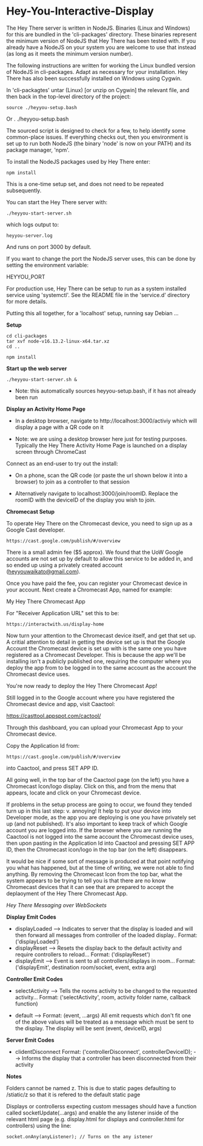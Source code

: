 # Hey-You-Interactive-Display

The Hey There server is written in NodeJS. Binaries (Linux and Windows)
for this are bundled in the 'cli-packages' directory.  These
binaries represent the minimum version of NodeJS that Hey There
has been tested with.  If you already have a NodeJS on your
system you are welcome to use that instead (as long as it
meets the minimum version number).

The following instructions are written for working the Linux bundled
version of NodeJS in cli-packages.  Adapt as necessary for your
installation.  Hey There has also been successfully installed
on Windows using Cygwin.

In 'cli-packagtes' untar (Linux) [or unzip on Cygwin] the relevant file,
and then back in the top-level directory of the project:

    source ./heyyou-setup.bash
Or
    . ./heyyou-setup.bash

The sourced script is designed to check for a few, to help identify some
common-place issues.  If everything checks out, then you environment
is set up to run both NodeJS (the binary 'node' is now on your PATH)
and its package manager, 'npm'.

To install the NodeJS packages used by Hey There enter:

    npm install

This is a one-time setup set, and does not need to be repeated
subsequently.

You can start the Hey There server with:

    ./heyyou-start-server.sh

which logs output to:

    heyyou-server.log

And runs on port 3000 by default.

If you want to change the port the NodeJS server uses, this can
be done by setting the environment variable:

  HEYYOU_PORT

For production use, Hey There can be setup to run as a system installed
service using 'systemctl'.  See the README file in the 'service.d'
directory for more details.

Putting this all together, for a 'localhost' setup, running say
Debian ...

**Setup**

    cd cli-packages
    tar xvf node-v16.13.2-linux-x64.tar.xz
    cd ..

    npm install
    
**Start up the web server**

    ./heyyou-start-server.sh &

  * Note: this automatically sources heyyou-setup.bash, if it has not already
    been run

**Display an Activity Home Page**

  * In a desktop browser, navigate to http://localhost:3000/activiy
    which will display a page with a QR code on it

  * Note: we are using a desktop browser here just for testing
    purposes.  Typically the Hey There Activity Home Page is launched on a
    display screen through ChromeCast
  
Connect as an end-user to try out the install:

  * On a phone, scan the QR code (or paste the url shown below it into
    a browser) to join as a controller to that session

  * Alternatively navigate to localhost:3000/join/roomID. Replace the
    roomID with the deviceID of the display you wish to join.

**Chromecast Setup**

To operate Hey There on the Chromecast device, you need to sign up
as a Google Cast developer.

    https://cast.google.com/publish/#/overview
    
There is a small admin fee ($5 approx).  We found that the UoW Google
accounts are not set up by default to allow this service to be added
in, and so ended up using a privately created account
(heyyouwaikato@gmail.com).

Once you have paid the fee, you can register your Chromecast device in
your account.  Next create a Chromecast App, named for example:

  My Hey There Chromecast App

For "Receiver Application URL" set this to be:

    https://interactwith.us/display-home

Now turn your attention to the Chromecast device itself, and
get that set up. A critial attention to detail in getting
the device set up is that the Google Account the Chromecast
device is set up with is the same one you have registered
as a Chromecast Developer.  This is because the app we'll
be installing isn't a publicly published one, requiring
the computer where you deploy the app from to be logged
in to the same account as the account the Chromecast
device uses.

You're now ready to deploy the Hey There Chromecast App!

Still logged in to the Google account where you have
registered the Chromecast device and app, visit Caactool:

  https://casttool.appspot.com/cactool/

Through this dashboard, you can upload your Chromecast App
to your Chromecast device.

Copy the Application Id from:

    https://cast.google.com/publish/#/overview

into Caactool, and press SET APP ID.

All going well, in the top bar of the Caactool page (on the left) you
have a Chromecast Icon/logo display.  Click on this, and from the menu
that appears, locate and click on your Chromecast device.

If problems in the setup process are going to occur, we found they
tended turn up in this last step: v. annoying!  It help to put your
device into Developer mode, as the app you are deploying is one you
have privately set up (and not published).  It's also important
to keep track of which Google account you are logged into.  If the
browser where you are running the Caactool is not logged into the
same account the Chromecast device uses, then upon pasting
in the Application Id into Caactool and pressing SET APP ID, then
the Chromecast icon/logo in the top bar (on the left) disappears.

It would be nice if some sort of message is produced at that point
notifying you what has happened, but at the time of writing, we
were not able to find anything.  By removing the Chromecast
Icon from the top bar, what the system appears to be trying
to tell you is that there are no know Chromecast devices that
it can see that are prepared to accept the deplaoyment of
the Hey There Chromecast App.


*Hey There Messaging over WebSockets*

**Display Emit Codes**

- displayLoaded --> Indicates to server that the display is loaded and will then forward all messages from controller of the loaded display.. Format: ('displayLoaded')
- displayReset  --> Resets the display back to the default activity and require controllers to reload... Format: ('displayReset')
- displayEmit   --> Event is sent to all controllers/displays in room... Format: ('displayEmit', destination room/socket, event, extra arg)

**Controller Emit Codes**

- selectActivity --> Tells the rooms activity to be changed to the requested activity... Format: ('selectActivity', room, activity folder name, callback function)

- default --> Format: (event, ...args)
All emit requests which don't fit one of the above values will be treated as a message which must be sent to the display.
The display will be sent (event, deviceID, args)

**Server Emit Codes**
- clidentDisconnect Format: ('controllerDisconnect', controllerDeviceID); --> Informs the display that a controller has been disconnected from their activity

**Notes**

Folders cannot be named z. This is due to static pages defaulting to /stiatic/z so that it is refered to the default static page

Displays or controllerss expecting custom messages should have a function called socketUpdate(...args) and enable the any listener inside of the relevant
html page (e.g. display.html for displays and controller.html for controllers) using the line: 

    socket.onAny(anyListener); // Turns on the any istener

